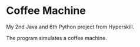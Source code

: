 # Coffee Machine
My 2nd Java and 6th Python project from Hyperskill.

The program simulates a coffee machine.
